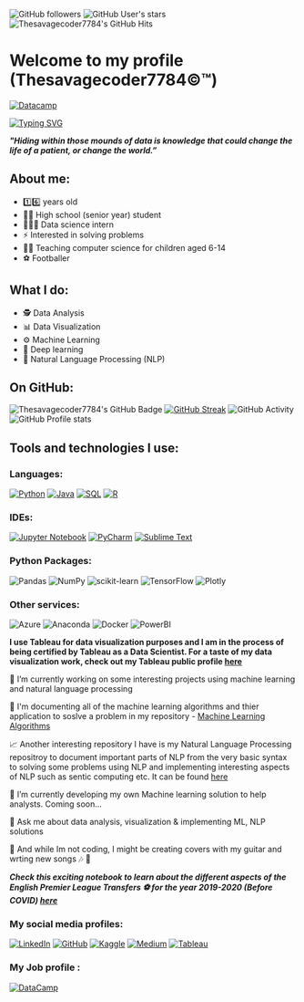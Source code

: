 ![GitHub followers](https://img.shields.io/github/followers/Thesavagecoder7784?style=social) ![GitHub User's stars](https://img.shields.io/github/stars/Thesavagecoder7784?affiliations=OWNER&style=social)  ![Thesavagecoder7784's GitHub Hits](https://hits.seeyoufarm.com/api/count/incr/badge.svg?url=https%3A%2F%2Fgithub.com%2FThesavagecoder77841212%2Fhit-counter)

# Welcome to my profile (Thesavagecoder7784©️™️)

[![Datacamp](https://img.shields.io/badge/DataCamp-Certified%20Data%20Scientist-brightgreen?style=for-the-badge&logo=datacamp&logoColor=65FF8F)][14]

[![Typing SVG](https://readme-typing-svg.herokuapp.com?color=000000&multiline=true&width=500&lines=Making+the+world+a+better+place+using+data)](https://git.io/typing-svg)

***"Hiding within those mounds of data is knowledge that could change the life of a patient, or change the world.”***

## About me: 
- 1️⃣6️⃣ years old 
- 👨‍🎓 High school (senior year) student 
- 👨🏻‍💻 Data science intern
- ⚡ Interested in solving problems
- 👨‍🏫 Teaching computer science for children aged 6-14
- ⚽️ Footballer 

## What I do:
- 🕵️ Data Analysis
- 📊 Data Visualization
- ⚙️ Machine Learning
- 🧠 Deep learning 
- 🤖 Natural Language Processing (NLP)

## On GitHub:
![Thesavagecoder7784's GitHub Badge](https://github-readme-stats.vercel.app/api?username=Thesavagecoder7784)  [![GitHub Streak](https://github-readme-streak-stats.herokuapp.com?user=Thesavagecoder7784&hide_border=true&date_format=M%20j%5B%2C%20Y%5D)](https://git.io/streak-stats) ![GitHub Activity](	https://activity-graph.herokuapp.com/graph?username={username}&theme=minimal) ![GitHub Profile stats](https://github-profile-summary-cards.vercel.app/api/cards/profile-details?username={username}&theme=vue)

## Tools and technologies I use:
### Languages:
[![Python](https://img.shields.io/badge/python-3670A0?style=for-the-badge&logo=python&logoColor=ffdd54)][3] [![Java](https://img.shields.io/badge/java-%23ED8B00.svg?style=for-the-badge&logo=java&logoColor=white)][4] [![SQL](https://img.shields.io/badge/mysql-%2300f.svg?style=for-the-badge&logo=mysql&logoColor=white)][5] [![R](https://img.shields.io/badge/r-%23276DC3.svg?style=for-the-badge&logo=r&logoColor=white)][13]

### IDEs:
[![Jupyter Notebook](https://img.shields.io/badge/jupyter-%23FA0F00.svg?style=for-the-badge&logo=jupyter&logoColor=white)][6] [![PyCharm](https://img.shields.io/badge/pycharm-143?style=for-the-badge&logo=pycharm&logoColor=black&color=black&labelColor=green)][7] [![Sublime Text](https://img.shields.io/badge/sublime_text-%23575757.svg?style=for-the-badge&logo=sublime-text&logoColor=important)][8] 

### Python Packages:
![Pandas](https://img.shields.io/badge/pandas-%23150458.svg?style=for-the-badge&logo=pandas&logoColor=white) ![NumPy](https://img.shields.io/badge/numpy-%23013243.svg?style=for-the-badge&logo=numpy&logoColor=white) ![scikit-learn](https://img.shields.io/badge/scikit--learn-%23F7931E.svg?style=for-the-badge&logo=scikit-learn&logoColor=white) ![TensorFlow](https://img.shields.io/badge/TensorFlow-%23FF6F00.svg?style=for-the-badge&logo=TensorFlow&logoColor=white) ![Plotly](https://img.shields.io/badge/Plotly-239120?style=for-the-badge&logo=plotly&logoColor=white)

### Other services:
  ![Azure](https://img.shields.io/badge/azure-%230072C6.svg?style=for-the-badge&logo=microsoftazure&logoColor=white) ![Anaconda](https://img.shields.io/badge/conda-342B029.svg?&style=for-the-badge&logo=anaconda&logoColor=white) ![Docker](https://img.shields.io/badge/Docker-2CA5E0?style=for-the-badge&logo=docker&logoColor=white) ![PowerBI](https://img.shields.io/badge/PowerBI-F2C811?style=for-the-badge&logo=Power%20BI&logoColor=white) 

**I use Tableau for data visualization purposes and I am in the process of being certified by Tableau as a Data Scientist. For a taste of my data visualization work, check out my Tableau public profile [here](https://public.tableau.com/profile/prabhat6777#!/)**

🔭 I’m currently working on some interesting projects using machine learning and natural language processing

📄 I'm documenting all of the machine learning algorithms and thier application to soslve a problem in my repository - [Machine Learning Algorithms](https://github.com/Thesavagecoder7784/Machine-Learning-Algorthims)

📈 Another interesting repository I have is my Natural Language Processing repositroy to document important parts of NLP from the very basic syntax to solving some problems using NLP and implementing interesting aspects of NLP such as sentic computing etc. It can be found [here](https://github.com/Thesavagecoder7784/NaturalLanguageProcessing-NLP-)

🌱 I’m currently developing my own Machine learning solution to help analysts. Coming soon...

💬 Ask me about data analysis, visualization & implementing ML, NLP solutions

🎸 And while Im not coding, I might be creating covers with my guitar and wrting new songs  🎶 🎵

***Check this exciting notebook to learn about the different aspects of the English Premier League Transfers ⚽️ for the year 2019-2020 (Before COVID) [here](https://github.com/Thesavagecoder7784/Statistical-Data-Analysis-With-Pandas/blob/master/English%20Premier%20League%20Transfers%20Analysis%202019-20.ipynb)***

[1]: https://github.com/Thesavagecoder7784/
[2]: https://www.linkedin.com/in/prabhat-m-237719172/
[3]: https://www.python.org/
[4]: https://www.java.com/en/
[5]: https://www.mysql.com/
[6]: https://jupyter.org/
[7]: https://www.jetbrains.com/pycharm/
[8]: https://www.sublimetext.com/
[9]: https://prabhatmaster2005.medium.com/
[10]: https://public.tableau.com/app/profile/prabhat6777#!/
[11]: https://app.datacamp.com/jobs/profile
[12]: https://www.kaggle.com/thegreatcoder
[13]: https://www.r-project.org/
[14]: https://www.datacamp.com/certificate/DS0012990877714

### My social media profiles:
[![LinkedIn](https://img.shields.io/badge/linkedin-%230077B5.svg?style=for-the-badge&logo=linkedin&logoColor=white)][2]
[![GitHub](https://img.shields.io/badge/github-%23121011.svg?style=for-the-badge&logo=github&logoColor=white)][1] 
[![Kaggle](https://img.shields.io/badge/Kaggle-20BEFF?style=for-the-badge&logo=Kaggle&logoColor=white)][12]
[![Medium](https://img.shields.io/badge/Medium-12100E?style=for-the-badge&logo=medium&logoColor=white)][9]
[![Tableau](https://img.shields.io/badge/Tableau-E97627?style=for-the-badge&logo=Tableau&logoColor=white)][10]


### My Job profile :
[![DataCamp](https://img.shields.io/badge/Datacamp-05192D?style=for-the-badge&logo=datacamp&logoColor=65FF8F)][11]
